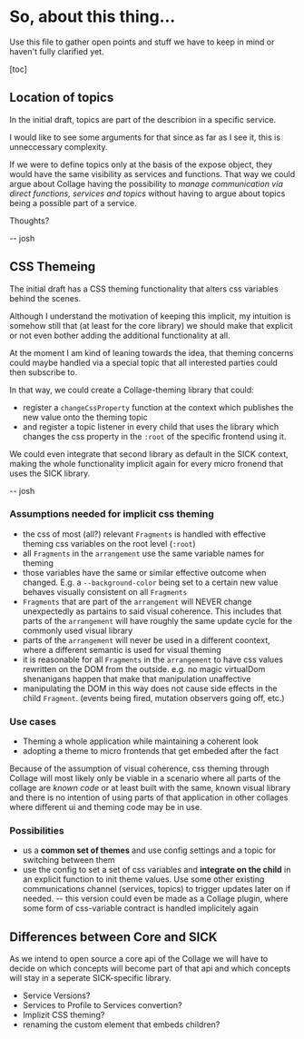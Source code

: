 # So, about this thing...

Use this file to gather open points and stuff we have to keep in mind or haven't
fully clarified yet.

[toc]

## Location of topics

In the initial draft, topics are part of the describion in a specific service.

I would like to see some arguments for that since as far as I see it, this is
unneccessary complexity. 

If we were to define topics only at the basis of the expose object, they would
have the same visibility as services and functions. That way we could argue 
about Collage having the possibility to _manage communication via direct 
functions, services and topics_ without having to argue about topics being a 
possible part of a service.


Thoughts?

-- josh


## CSS Themeing

The initial draft has a CSS theming functionality that alters css variables 
behind the scenes.

Although I understand the motivation of keeping this implicit, my intuition is
somehow still that (at least for the core library) we should make that
explicit or not even bother adding the additional functionality at all.

At the moment I am kind of leaning towards the idea, that theming concerns 
could maybe handled via a special topic that all interested parties could then
subscribe to.

In that way, we could create a Collage-theming library that could:
- register a `changeCssProperty` function at the context which publishes the new
  value onto the theming topic
- and register a topic listener in every child that uses the library which 
  changes the css property in the `:root` of the specific frontend using it.

We could even integrate that second library as default in the SICK context,
making the whole functionality implicit again for every micro fronend that uses
the SICK library.

-- josh


### Assumptions needed for implicit css theming

- the css of most (all?) relevant `Fragments` is handled with effective
  theming css variables on the root level (`:root`)
- all `Fragments` in the `arrangement` use the same variable names for theming
- those variables have the same or similar effective outcome when changed. E.g.
  a `--background-color` being set to a certain new value behaves visually 
  consistent on all `Fragments`
- `Fragments` that are part of the `arrangement` will NEVER change unexpectedly 
  as partains to said visual coherence. This includes that parts of the 
  `arrangement` will have roughly the same update cycle for the commonly used 
  visual library
- parts of the `arrangement` will never be used in a different coontext, where a 
  different semantic is used for visual theming
- it is reasonable for all `Fragments` in the `arrangement` to have css values
  rewritten on the DOM from the outside. e.g. no magic virtualDom shenanigans
  happen that make that manipulation unaffective
- manipulating the DOM in this way does not cause side effects in the child
  `Fragment`. (events being fired, mutation observers going off, etc.)


### Use cases

- Theming a whole application while maintaining a coherent look
- adopting a theme to micro frontends that get embeded after the fact

Because of the assumption of visual coherence, css theming through Collage will
most likely only be viable in a scenario where all parts of the collage are 
_known code_ or at least built with the same, known visual library and there is
no intention of using parts of that application in other collages where 
different ui and theming code may be in use.


### Possibilities


* us a **common set of themes** and use config settings and a topic for 
  switching between them
* use the config to set a set of css variables and **integrate on the child**
  in an explicit function to init theme values. Use some other existing
  communications channel (services, topics) to trigger updates later on if
  needed. -- this version could even be made as a Collage plugin, where some
  form of css-variable contract is handled implicitely again



## Differences between Core and SICK

As we intend to open source a core api of the Collage we will have to decide on
which concepts will become part of that api and which concepts will stay in a
seperate SICK-specific library.

- Service Versions?
- Services to Profile to Services convertion?
- Implizit CSS theming?
- renaming the custom element that embeds children?

